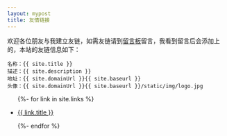 ```yaml
---
layout: mypost
title: 友情链接
---
```


欢迎各位朋友与我建立友链，如需友链请到[留言板](chat.html)留言，我看到留言后会添加上的，本站的友链信息如下：

```
名称：{{ site.title }}
描述：{{ site.description }}
地址：{{ site.domainUrl }}{{ site.baseurl }}
头像：{{ site.domainUrl }}{{ site.baseurl }}/static/img/logo.jpg
```

<ul>
  {%- for link in site.links %}
  <li>
    <p><a href="{{ link.url }}" title="{{ link.desc }}" target="_blank" >{{ link.title }}</a></p>
  </li>
  {%- endfor %}
</ul>

